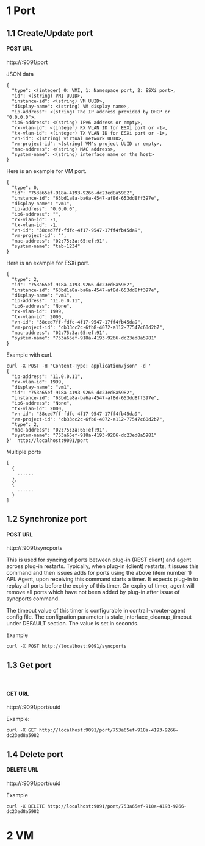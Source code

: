 # 1 Port
## 1.1 Create/Update port

#### POST URL
http://<vrouter>:9091/port

JSON data
```
{
  "type": <(integer) 0: VMI, 1: Namespace port, 2: ESXi port>,
  "id": <(string) VMI UUID>,
  "instance-id": <(string) VM UUID>,
  "display-name": <(string) VM display name>,
  "ip-address": <(string) The IP address provided by DHCP or "0.0.0.0">,
  "ip6-address": <(string) IPv6 address or empty>,
  "rx-vlan-id": <(integer) RX VLAN ID for ESXi port or -1>,
  "tx-vlan-id": <(integer) TX VLAN ID for ESXi port or -1>,
  "vn-id": <(string) virtual network UUID>,
  "vm-project-id": <(string) VM's project UUID or empty>,
  "mac-address": <(string) MAC address>,
  "system-name": <(string) interface name on the host>
}
```

Here is an example for VM port.
```
{
  "type": 0,
  "id": "753a65ef-918a-4193-9266-dc23ed8a5982",
  "instance-id": "63bd1a8a-ba6a-4547-af8d-653dd8ff397e",
  "display-name": "vm1",
  "ip-address": "0.0.0.0",
  "ip6-address": "",
  "rx-vlan-id": -1,
  "tx-vlan-id": -1,
  "vn-id": "38ced7ff-fdfc-4f17-9547-17ff4fb45da9",
  "vm-project-id": "",
  "mac-address": "02:75:3a:65:ef:91",
  "system-name": "tab-1234"
}
```

Here is an example for ESXi port.
```
{
  "type": 2,
  "id": "753a65ef-918a-4193-9266-dc23ed8a5982",
  "instance-id": "63bd1a8a-ba6a-4547-af8d-653dd8ff397e",
  "display-name": "vm1",
  "ip-address": "11.0.0.11",
  "ip6-address": "None",
  "rx-vlan-id": 1999,
  "tx-vlan-id": 2000,
  "vn-id": "38ced7ff-fdfc-4f17-9547-17ff4fb45da9",
  "vm-project-id": "cb33cc2c-6fb8-4072-a112-77547c60d2b7",
  "mac-address": "02:75:3a:65:ef:91",
  "system-name": "753a65ef-918a-4193-9266-dc23ed8a5981"
}
```

Example with curl.
```
curl -X POST -H "Content-Type: application/json" -d '
{
  "ip-address": "11.0.0.11",
  "rx-vlan-id": 1999,
  "display-name": "vm1",
  "id": "753a65ef-918a-4193-9266-dc23ed8a5982",
  "instance-id": "63bd1a8a-ba6a-4547-af8d-653dd8ff397e",
  "ip6-address": "None",
  "tx-vlan-id": 2000,
  "vn-id": "38ced7ff-fdfc-4f17-9547-17ff4fb45da9",
  "vm-project-id": "cb33cc2c-6fb8-4072-a112-77547c60d2b7",
  "type": 2,
  "mac-address": "02:75:3a:65:ef:91",
  "system-name": "753a65ef-918a-4193-9266-dc23ed8a5981"
}'  http://localhost:9091/port
```

Multiple ports
```
[
  {
    ......
  },
  {
    ......
  }
]
```

## 1.2 Synchronize port

#### POST URL
http://<vrouter>:9091/syncports

This is used for syncing of ports between plug-in (REST client) and agent across plug-in restarts. Typically, when plug-in (client) restarts, it issues this command and then issues adds for ports using the above (item number 1) API. Agent, upon receiving this command starts a timer. It expects plug-in to replay all ports before the expiry of this timer.  On expiry of timer, agent will remove all ports which have not been added by plug-in after issue of syncports command.

The timeout value of this timer is configurable in contrail-vrouter-agent config file. The configration parameter is stale_interface_cleanup_timeout under DEFAULT section. The value is set in seconds.

Example
```
curl -X POST http://localhost:9091/syncports
```

## 1.3 Get port
 
#### GET URL
http://<vrouter>:9091/port/uuid

Example:
```
curl -X GET http://localhost:9091/port/753a65ef-918a-4193-9266-dc23ed8a5982
```

## 1.4 Delete port

#### DELETE URL
http://<vrouter>:9091/port/uuid

Example
```
curl -X DELETE http://localhost:9091/port/753a65ef-918a-4193-9266-dc23ed8a5982
```

# 2 VM
